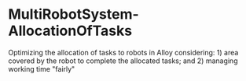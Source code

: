 # MultiRobotSystem-AllocationOfTasks
Optimizing the allocation of tasks to robots in Alloy considering: 1) area covered by the robot to complete the allocated tasks; and 2) managing working time "fairly"
